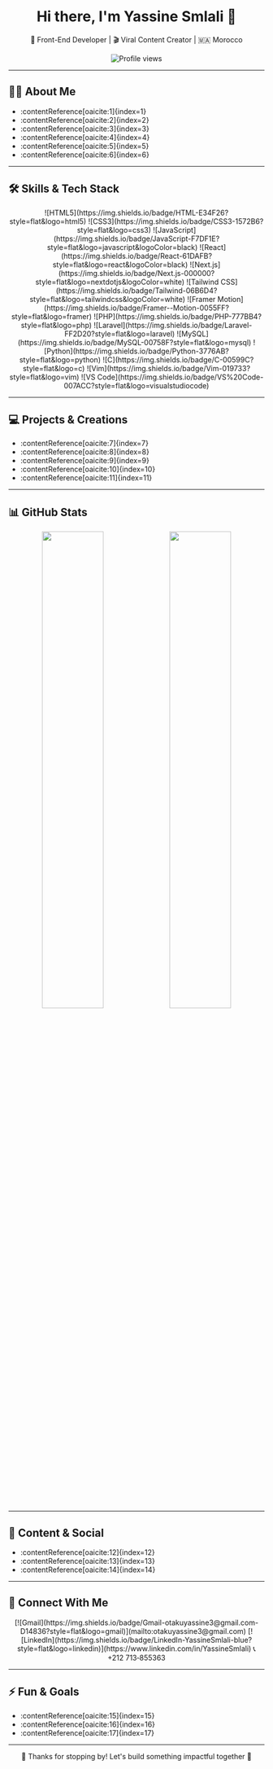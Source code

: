 <h1 align="center">Hi there, I'm Yassine Smlali 👋</h1>

<p align="center">
  🎯 Front-End Developer | 🎬 Viral Content Creator | 🇲🇦 Morocco
</p>

<p align="center">
  <img src="https://komarev.com/ghpvc/?username=YassineSmlali&style=flat-square&color=blue" alt="Profile views" />
</p>

---

## 🧑‍💻 About Me

- :contentReference[oaicite:1]{index=1}  
- :contentReference[oaicite:2]{index=2}  
- :contentReference[oaicite:3]{index=3}  
- :contentReference[oaicite:4]{index=4}  
- :contentReference[oaicite:5]{index=5}  
- :contentReference[oaicite:6]{index=6}

---

## 🛠️ Skills & Tech Stack

<div align="center">
  ![HTML5](https://img.shields.io/badge/HTML-E34F26?style=flat&logo=html5)
  ![CSS3](https://img.shields.io/badge/CSS3-1572B6?style=flat&logo=css3)
  ![JavaScript](https://img.shields.io/badge/JavaScript-F7DF1E?style=flat&logo=javascript&logoColor=black)
  ![React](https://img.shields.io/badge/React-61DAFB?style=flat&logo=react&logoColor=black)
  ![Next.js](https://img.shields.io/badge/Next.js-000000?style=flat&logo=nextdotjs&logoColor=white)
  ![Tailwind CSS](https://img.shields.io/badge/Tailwind-06B6D4?style=flat&logo=tailwindcss&logoColor=white)
  ![Framer Motion](https://img.shields.io/badge/Framer--Motion-0055FF?style=flat&logo=framer)
  ![PHP](https://img.shields.io/badge/PHP-777BB4?style=flat&logo=php)
  ![Laravel](https://img.shields.io/badge/Laravel-FF2D20?style=flat&logo=laravel)
  ![MySQL](https://img.shields.io/badge/MySQL-00758F?style=flat&logo=mysql)
  ![Python](https://img.shields.io/badge/Python-3776AB?style=flat&logo=python)
  ![C](https://img.shields.io/badge/C-00599C?style=flat&logo=c)
  ![Vim](https://img.shields.io/badge/Vim-019733?style=flat&logo=vim)
  ![VS Code](https://img.shields.io/badge/VS%20Code-007ACC?style=flat&logo=visualstudiocode)
</div>

---

## 💻 Projects & Creations

- :contentReference[oaicite:7]{index=7}  
- :contentReference[oaicite:8]{index=8}  
- :contentReference[oaicite:9]{index=9}  
- :contentReference[oaicite:10]{index=10}  
- :contentReference[oaicite:11]{index=11}

---

## 📊 GitHub Stats

<div align="center">
  <img src="https://github-readme-stats.vercel.app/api?username=YassineSmlali&show_icons=true&theme=radical" width="49%" />
  <img src="https://github-readme-stats.vercel.app/api/top-langs/?username=YassineSmlali&layout=compact&theme=radical" width="49%" />
</div>

---

## 🎥 Content & Social

- :contentReference[oaicite:12]{index=12}  
- :contentReference[oaicite:13]{index=13}  
- :contentReference[oaicite:14]{index=14}

---

## 🔗 Connect With Me

<div align="center">
  [![Gmail](https://img.shields.io/badge/Gmail-otakuyassine3@gmail.com-D14836?style=flat&logo=gmail)](mailto:otakuyassine3@gmail.com)  
  [![LinkedIn](https://img.shields.io/badge/LinkedIn-YassineSmlali-blue?style=flat&logo=linkedin)](https://www.linkedin.com/in/YassineSmlali)  
  📞 +212 713‑855363
</div>

---

## ⚡ Fun & Goals

- :contentReference[oaicite:15]{index=15}  
- :contentReference[oaicite:16]{index=16}  
- :contentReference[oaicite:17]{index=17}

---

<p align="center">
  💖 Thanks for stopping by! Let's build something impactful together 🚀
</p>
